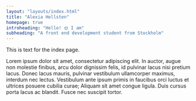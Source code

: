 ```yaml
---
layout: "layouts/index.html"
title: "Alexia Hellsten"
homepage: true
introheading: "Hello! 🌞 I am"
subheading: "A front end development student from Stockholm"
---
```


This is text for the index page.

Lorem ipsum dolor sit amet, consectetur adipiscing elit. In auctor, augue non molestie finibus, arcu dolor dignissim felis, id pulvinar lacus nisi pretium lacus. Donec lacus mauris, pulvinar vestibulum ullamcorper maximus, interdum nec lectus. Vestibulum ante ipsum primis in faucibus orci luctus et ultrices posuere cubilia curae; Aliquam sit amet congue ligula. Duis cursus porta lacus ac blandit. Fusce nec suscipit tortor.
